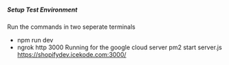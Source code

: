 ##### Setup Test Environment
Run the commands in two seperate terminals
* npm run dev
* ngrok http 3000
Running for the google cloud server
pm2 start server.js
https://shopifydev.icekode.com:3000/



